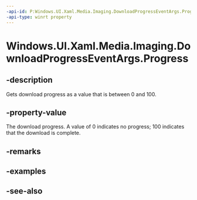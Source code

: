 ```yaml
---
-api-id: P:Windows.UI.Xaml.Media.Imaging.DownloadProgressEventArgs.Progress
-api-type: winrt property
---
```


<!-- Property syntax
public int Progress { get;  set; }
-->

# Windows.UI.Xaml.Media.Imaging.DownloadProgressEventArgs.Progress

## -description
Gets download progress as a value that is between 0 and 100.



## -property-value
The download progress. A value of 0 indicates no progress; 100 indicates that the download is complete.

## -remarks

## -examples

## -see-also
